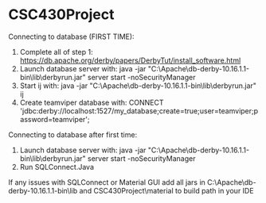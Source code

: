# CSC430Project

Connecting to database (FIRST TIME):

1) Complete all of step 1: https://db.apache.org/derby/papers/DerbyTut/install_software.html
2) Launch database server with: java -jar "C:\Apache\db-derby-10.16.1.1-bin\lib\derbyrun.jar" server start -noSecurityManager
3) Start ij with: java -jar "C:\Apache\db-derby-10.16.1.1-bin\lib\derbyrun.jar" ij
4) Create teamviper database with: CONNECT 'jdbc:derby://localhost:1527/my_database;create=true;user=teamviper;password=teamviper';

Connecting to database after first time:
1) Launch database server with: java -jar "C:\Apache\db-derby-10.16.1.1-bin\lib\derbyrun.jar" server start -noSecurityManager
2) Run SQLConnect.Java

 
If any issues with SQLConnect or Material GUI add all jars in C:\Apache\db-derby-10.16.1.1-bin\lib and CSC430Project\material to build path in your IDE
